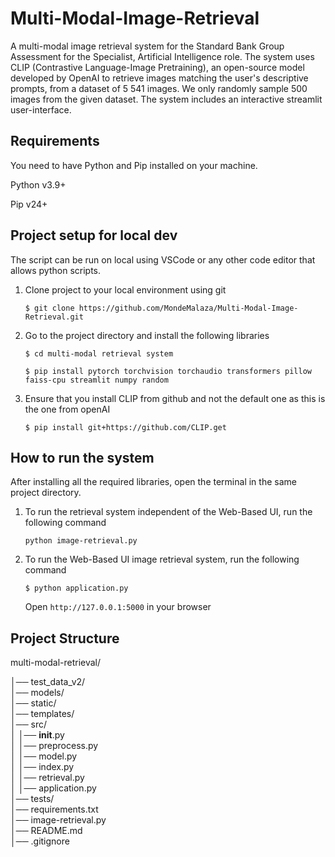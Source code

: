 # Multi-Modal-Image-Retrieval
A multi-modal image retrieval system for the Standard Bank Group Assessment for the Specialist, Artificial Intelligence role.
The system uses CLIP (Contrastive Language-Image Pretraining), an open-source model developed by OpenAI to retrieve images matching the user's descriptive prompts, from a dataset of 5 541 images.
We only randomly sample 500 images from the given dataset. 
The system includes an interactive streamlit user-interface.

## Requirements
You need to have Python and Pip installed on your machine. 

Python v3.9+

Pip v24+

## Project setup for local dev
The script can be run on local using VSCode or any other code editor that allows python scripts. 

1. Clone project to your local environment using git
   
   `$ git clone https://github.com/MondeMalaza/Multi-Modal-Image-Retrieval.git`

2. Go to the project directory and install the following libraries
   
   `$ cd multi-modal retrieval system`
   
   `$ pip install pytorch torchvision torchaudio transformers pillow faiss-cpu streamlit numpy random`
3. Ensure that you install CLIP from github and not the default one as this is the one from openAI

   `$ pip install git+https://github.com/CLIP.get`
   
## How to run the system

After installing all the required libraries, open the terminal in the same project directory. 

1. To run the retrieval system independent of the Web-Based UI, run the following command

   `python image-retrieval.py`

2. To run the Web-Based UI image retrieval system, run the following command

   `$ python application.py`

   Open `http://127.0.0.1:5000` in your browser
## Project Structure

multi-modal-retrieval/

│── test_data_v2/            
│── models/                    
│── static/                    
│── templates/                 
│── src/                       
│      │── __init__.py            
│      │── preprocess.py          
│      │── model.py               
│      │── index.py               
│      │── retrieval.py           
│      │── application.py             
│── tests/                     
│── requirements.txt           
│── image-retrieval.py                     
│── README.md                  
│── .gitignore                 

